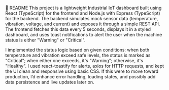 📘 README
This project is a lightweight Industrial IoT dashboard built using React (TypeScript) for the frontend and Node.js with Express (TypeScript) for the backend. The backend simulates mock sensor data (temperature, vibration, voltage, and current) and exposes it through a simple REST API. The frontend fetches this data every 5 seconds, displays it in a styled dashboard, and uses toast notifications to alert the user when the machine status is either "Warning" or "Critical".

I implemented the status logic based on given conditions: when both temperature and vibration exceed safe levels, the status is marked as "Critical"; when either one exceeds, it's "Warning"; otherwise, it's "Healthy". I used react-toastify for alerts, axios for HTTP requests, and kept the UI clean and responsive using basic CSS. If this were to move toward production, I’d enhance error handling, loading states, and possibly add data persistence and live updates later on.